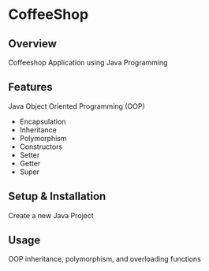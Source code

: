 # CoffeeShop

## Overview
Coffeeshop Application using Java Programming

## Features
Java Object Oriented Programming (OOP)
- Encapsulation
- Inheritance
- Polymorphism
- Constructors
- Setter
- Getter
- Super

## Setup & Installation 
Create a new Java Project

## Usage
OOP inheritance, polymorphism, and overloading functions

